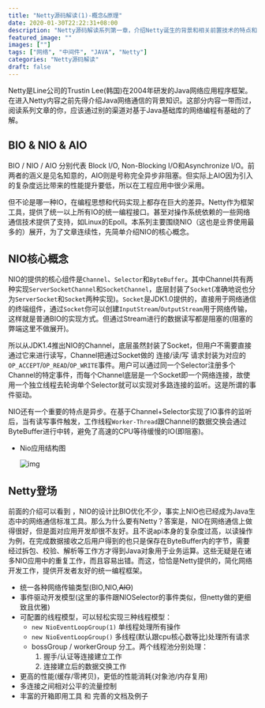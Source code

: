 ```yaml
---
title: "Netty源码解读(1)-概念&原理"
date: 2020-01-30T22:22:31+08:00
description: "Netty源码解读系列第一章，介绍Netty诞生的背景和相关前置技术的特点和不足，阐述Netty设计的初衷和愿景"
featured_image: ""
images: [""]
tags: ["网络", "中间件", "JAVA", "Netty"]
categories: "Netty源码解读"
draft: false
---
```


Netty是Line公司的Trustin Lee(韩国)在2004年研发的Java网络应用程序框架。在进入Netty内容之前先得介绍Java网络通信的背景知识。这部分内容一带而过，阅读系列文章的你，应该通过别的渠道对基于Java基础库的网络编程有基础的了解。

## BIO & NIO & AIO

BIO / NIO / AIO 分别代表 Block I/O, Non-Blocking I/O和Asynchronize I/O。前两者的涵义是见名知意的，AIO则是号称完全异步非阻塞。但实际上AIO因为引入的复杂度远比带来的性能提升要低，所以在工程应用中很少采用。

但不论是哪一种IO，在编程思想和代码实现上都存在巨大的差异。Netty作为框架工具，提供了统一以上所有IO的统一编程接口。甚至对操作系统依赖的一些网络通信技术提供了支持，如Linux的Epoll。本系列主要围绕NIO（这也是业界使用最多的）展开，为了文章连续性，先简单介绍NIO的核心概念。

## NIO核心概念

NIO的提供的核心组件是`Channel`、`Selector`和`ByteBuffer`。其中Channel共有两种实现`ServerSocketChannel`和`SocketChannel`，底层封装了`Socket`(准确地说也分为`ServerSocket`和`Socket`两种实现)。`Socket`是JDK1.0提供的，直接用于网络通信的终端组件，通过`Socket`你可以创建`InputStream`/`OutputStream`用于网络传输，这样就是普通BIO的实现方式。但通过Stream进行的数据读写都是阻塞的(阻塞的弊端这里不做展开)。

所以从JDK1.4推出NIO的Channel，底层虽然封装了Socket，但用户不需要直接通过它来进行读写，Channel把通过Socket做的 连接/读/写 请求封装为对应的`OP_ACCEPT`/`OP_READ`/`OP_WRITE`事件。用户可以通过同一个Selector注册多个Channel的特定事件，而每个Channel底层是一个Socket即一个网络连接，故使用一个独立线程去轮询单个Selector就可以实现对多路连接的监听。这是所谓的事件驱动。

NIO还有一个重要的特点是异步。在基于Channel+Selector实现了IO事件的监听后，当有读写事件触发，工作线程`Worker-Thread`跟Channel的数据交换会通过ByteBuffer进行中转，避免了高速的CPU等待缓慢的IO(即阻塞)。

- Nio应用结构图

  ![img](http://minio.gogodjzhu.com/images/20210403_153127_f56a4957-11d9-42cd-ae0a-c5f9a8318de2.png)

## Netty登场

前面的介绍可以看到 ，NIO的设计比BIO优化不少，事实上NIO也已经成为Java生态中的网络通信标准工具。那么为什么要有Netty？答案是，NIO在网络通信上做得很好，但是面对应用开发却很不友好。且不说api本身的复杂度过高，以读操作为例，在完成数据接收之后用户得到的也只是保存在ByteBuffer内的字节，需要经过拆包、校验、解析等工作方才得到Java对象用于业务运算。这些无疑是在诸多NIO应用中的重复工作，而且容易出错。而这，恰恰是Netty提供的，简化网络开发工作，提供开发者友好的统一编程框架。

- 统一各种网络传输类型(BIO,NIO,~~AIO~~)
- 事件驱动开发模型(这里的事件跟NIOSelector的事件类似，但netty做的更细致且优雅)
- 可配置的线程模型，可以轻松实现三种线程模型：
  - `new NioEventLoopGroup(1)` 单线程处理所有操作
  - `new NioEventLoopGroup()` 多线程(默认跟cpu核心数等比)处理所有请求
  - bossGroup / workerGroup 分工。两个线程池分别处理：
    1. 握手/认证等连接建立工作
    2. 连接建立后的数据交换工作
- 更高的性能(缓存/零拷贝)，更低的性能消耗(对象池/内存复用)
- 多连接之间相对公平的流量控制
- 丰富的开箱即用工具 和 完善的文档及例子